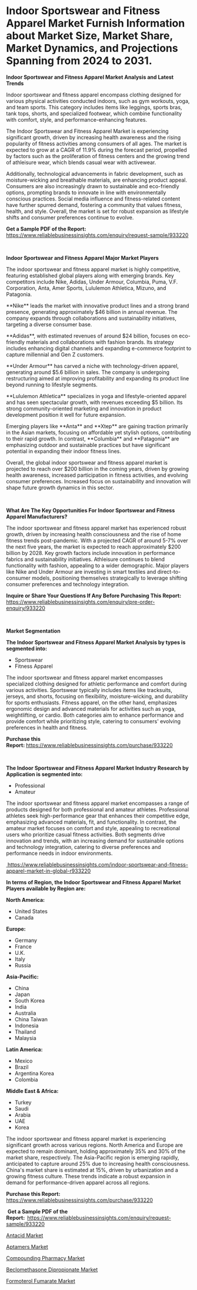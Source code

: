 <p><h1>Indoor Sportswear and Fitness Apparel Market Furnish Information about Market Size, Market Share, Market Dynamics, and Projections Spanning from 2024 to 2031.</h1></p><p><strong>Indoor Sportswear and Fitness Apparel Market Analysis and Latest Trends</strong></p>
<p><p>Indoor sportswear and fitness apparel encompass clothing designed for various physical activities conducted indoors, such as gym workouts, yoga, and team sports. This category includes items like leggings, sports bras, tank tops, shorts, and specialized footwear, which combine functionality with comfort, style, and performance-enhancing features.</p><p>The Indoor Sportswear and Fitness Apparel Market is experiencing significant growth, driven by increasing health awareness and the rising popularity of fitness activities among consumers of all ages. The market is expected to grow at a CAGR of 11.9% during the forecast period, propelled by factors such as the proliferation of fitness centers and the growing trend of athleisure wear, which blends casual wear with activewear.</p><p>Additionally, technological advancements in fabric development, such as moisture-wicking and breathable materials, are enhancing product appeal. Consumers are also increasingly drawn to sustainable and eco-friendly options, prompting brands to innovate in line with environmentally conscious practices. Social media influence and fitness-related content have further spurred demand, fostering a community that values fitness, health, and style. Overall, the market is set for robust expansion as lifestyle shifts and consumer preferences continue to evolve.</p></p>
<p><strong>Get a Sample PDF of the Report:&nbsp;</strong> <a href="https://www.reliablebusinessinsights.com/enquiry/request-sample/933220?utm_campaign=48&utm_medium=2&utm_source=Github&utm_content=ia&utm_term=03122024&utm_id=indoor-sportswear-and-fitness-apparel">https://www.reliablebusinessinsights.com/enquiry/request-sample/933220</a></p>
<p>&nbsp;</p>
<p><strong>Indoor Sportswear and Fitness Apparel Major Market Players</strong></p>
<p><p>The indoor sportswear and fitness apparel market is highly competitive, featuring established global players along with emerging brands. Key competitors include Nike, Adidas, Under Armour, Columbia, Puma, V.F. Corporation, Anta, Amer Sports, Lululemon Athletica, Mizuno, and Patagonia.</p><p>**Nike** leads the market with innovative product lines and a strong brand presence, generating approximately $46 billion in annual revenue. The company expands through collaborations and sustainability initiatives, targeting a diverse consumer base.</p><p>**Adidas**, with estimated revenues of around $24 billion, focuses on eco-friendly materials and collaborations with fashion brands. Its strategy includes enhancing digital channels and expanding e-commerce footprint to capture millennial and Gen Z customers.</p><p>**Under Armour** has carved a niche with technology-driven apparel, generating around $5.6 billion in sales. The company is undergoing restructuring aimed at improving profitability and expanding its product line beyond running to lifestyle segments.</p><p>**Lululemon Athletica** specializes in yoga and lifestyle-oriented apparel and has seen spectacular growth, with revenues exceeding $5 billion. Its strong community-oriented marketing and innovation in product development position it well for future expansion.</p><p>Emerging players like **Anta** and **Xtep** are gaining traction primarily in the Asian markets, focusing on affordable yet stylish options, contributing to their rapid growth. In contrast, **Columbia** and **Patagonia** are emphasizing outdoor and sustainable practices but have significant potential in expanding their indoor fitness lines.</p><p>Overall, the global indoor sportswear and fitness apparel market is projected to reach over $200 billion in the coming years, driven by growing health awareness, increased participation in fitness activities, and evolving consumer preferences. Increased focus on sustainability and innovation will shape future growth dynamics in this sector.</p></p>
<p>&nbsp;</p>
<p><strong>What Are The Key Opportunities For Indoor Sportswear and Fitness Apparel Manufacturers?</strong></p>
<p><p>The indoor sportswear and fitness apparel market has experienced robust growth, driven by increasing health consciousness and the rise of home fitness trends post-pandemic. With a projected CAGR of around 5-7% over the next five years, the market is expected to reach approximately $200 billion by 2028. Key growth factors include innovation in performance fabrics and sustainability initiatives. Athleisure continues to blend functionality with fashion, appealing to a wider demographic. Major players like Nike and Under Armour are investing in smart textiles and direct-to-consumer models, positioning themselves strategically to leverage shifting consumer preferences and technology integration.</p></p>
<p><strong>Inquire or Share Your Questions If Any Before Purchasing This Report:</strong> <a href="https://www.reliablebusinessinsights.com/enquiry/pre-order-enquiry/933220?utm_campaign=48&utm_medium=2&utm_source=Github&utm_content=ia&utm_term=03122024&utm_id=indoor-sportswear-and-fitness-apparel">https://www.reliablebusinessinsights.com/enquiry/pre-order-enquiry/933220</a></p>
<p>&nbsp;</p>
<p><strong>Market Segmentation</strong></p>
<p><strong>The Indoor Sportswear and Fitness Apparel Market Analysis by types is segmented into:</strong></p>
<p><ul><li>Sportswear</li><li>Fitness Apparel</li></ul></p>
<p><p>The indoor sportswear and fitness apparel market encompasses specialized clothing designed for athletic performance and comfort during various activities. Sportswear typically includes items like tracksuits, jerseys, and shorts, focusing on flexibility, moisture-wicking, and durability for sports enthusiasts. Fitness apparel, on the other hand, emphasizes ergonomic design and advanced materials for activities such as yoga, weightlifting, or cardio. Both categories aim to enhance performance and provide comfort while prioritizing style, catering to consumers' evolving preferences in health and fitness.</p></p>
<p><strong>Purchase this Report:&nbsp;</strong><a href="https://www.reliablebusinessinsights.com/purchase/933220?utm_campaign=48&utm_medium=2&utm_source=Github&utm_content=ia&utm_term=03122024&utm_id=indoor-sportswear-and-fitness-apparel">https://www.reliablebusinessinsights.com/purchase/933220</a></p>
<p>&nbsp;</p>
<p><strong>The Indoor Sportswear and Fitness Apparel Market Industry Research by Application is segmented into:</strong></p>
<p><ul><li>Professional</li><li>Amateur</li></ul></p>
<p><p>The indoor sportswear and fitness apparel market encompasses a range of products designed for both professional and amateur athletes. Professional athletes seek high-performance gear that enhances their competitive edge, emphasizing advanced materials, fit, and functionality. In contrast, the amateur market focuses on comfort and style, appealing to recreational users who prioritize casual fitness activities. Both segments drive innovation and trends, with an increasing demand for sustainable options and technology integration, catering to diverse preferences and performance needs in indoor environments.</p></p>
<p><a href="https://www.reliablebusinessinsights.com/indoor-sportswear-and-fitness-apparel-market-in-global-r933220?utm_campaign=48&utm_medium=2&utm_source=Github&utm_content=ia&utm_term=03122024&utm_id=indoor-sportswear-and-fitness-apparel">&nbsp;https://www.reliablebusinessinsights.com/indoor-sportswear-and-fitness-apparel-market-in-global-r933220</a></p>
<p><strong>In terms of Region, the Indoor Sportswear and Fitness Apparel Market Players available by Region are:</strong></p>
<p>
    <p> <strong> North America: </strong>
        <ul>
            <li>United States</li>
            <li>Canada</li>
        </ul>
        </p> 
    <p> <strong> Europe: </strong>
        <ul>
            <li>Germany</li>
            <li>France</li>
            <li>U.K.</li>
            <li>Italy</li>
            <li>Russia</li>
        </ul>
        </p> 
    <p> <strong> Asia-Pacific: </strong>
        <ul>
            <li>China</li>
            <li>Japan</li>
            <li>South Korea</li>
            <li>India</li>
            <li>Australia</li>
            <li>China Taiwan</li>
            <li>Indonesia</li>
            <li>Thailand</li>
            <li>Malaysia</li>
        </ul>
        </p> 
    <p> <strong> Latin America: </strong>
        <ul>
            <li>Mexico</li>
            <li>Brazil</li>
            <li>Argentina Korea</li>
            <li>Colombia</li>
        </ul>
        </p> 
    <p> <strong> Middle East & Africa: </strong>
        <ul>
            <li>Turkey</li>
            <li>Saudi</li>
            <li>Arabia</li>
            <li>UAE</li>
            <li>Korea</li>
        </ul>
    </p>
    </p>
<p><p>The indoor sportswear and fitness apparel market is experiencing significant growth across various regions. North America and Europe are expected to remain dominant, holding approximately 35% and 30% of the market share, respectively. The Asia-Pacific region is emerging rapidly, anticipated to capture around 25% due to increasing health consciousness. China's market share is estimated at 15%, driven by urbanization and a growing fitness culture. These trends indicate a robust expansion in demand for performance-driven apparel across all regions.</p></p>
<p><strong>Purchase this Report: </strong><a href="https://www.reliablebusinessinsights.com/purchase/933220?utm_campaign=48&utm_medium=2&utm_source=Github&utm_content=ia&utm_term=03122024&utm_id=indoor-sportswear-and-fitness-apparel">https://www.reliablebusinessinsights.com/purchase/933220</a></p>
<p>&nbsp;<strong>Get a Sample PDF of the Report:&nbsp;&nbsp;</strong><a href="https://www.reliablebusinessinsights.com/enquiry/request-sample/933220?utm_campaign=48&utm_medium=2&utm_source=Github&utm_content=ia&utm_term=03122024&utm_id=indoor-sportswear-and-fitness-apparel">https://www.reliablebusinessinsights.com/enquiry/request-sample/933220</a></p>
<p><strong></strong></p>
<p><p><a href="https://www.linkedin.com/pulse/antacid-market-from-20242031-in-depth-quantitative-analysis-nhqsf?utm_campaign=48&utm_medium=2&utm_source=Github&utm_content=ia&utm_term=03122024&utm_id=indoor-sportswear-and-fitness-apparel">Antacid Market</a></p><p><a href="https://www.linkedin.com/pulse/future-outlook-aptamers-market-2024-2031-consistent-wst5f?utm_campaign=48&utm_medium=2&utm_source=Github&utm_content=ia&utm_term=03122024&utm_id=indoor-sportswear-and-fitness-apparel">Aptamers Market</a></p><p><a href="https://www.linkedin.com/pulse/compounding-pharmacy-market-scopeexpected-see-significant-lgfyf?utm_campaign=48&utm_medium=2&utm_source=Github&utm_content=ia&utm_term=03122024&utm_id=indoor-sportswear-and-fitness-apparel">Compounding Pharmacy Market</a></p><p><a href="https://issuu.com/reportprime-2/docs/beclomethasone-dipropionate-market-size-2030.pptx?utm_campaign=48&utm_medium=2&utm_source=Github&utm_content=ia&utm_term=03122024&utm_id=indoor-sportswear-and-fitness-apparel">Beclomethasone Dipropionate Market</a></p><p><a href="https://issuu.com/reportprime-2/docs/formoterol-fumarate-market-size-2030.pptx?utm_campaign=48&utm_medium=2&utm_source=Github&utm_content=ia&utm_term=03122024&utm_id=indoor-sportswear-and-fitness-apparel">Formoterol Fumarate Market</a></p></p>